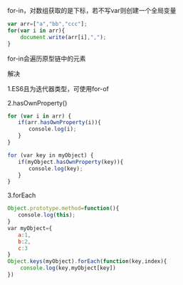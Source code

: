 for-in，对数组获取的是下标，若不写var则创建一个全局变量

```javascript
var arr=["a","bb","ccc"];
for(var i in arr){
	document.write(arr[i],",");
}
```



for-in会遍历原型链中的元素

解决

1.ES6且为迭代器类型，可使用for-of

2.hasOwnProperty()

```javascript
for (var i in arr) {
　　if(arr.hasOwnProperty(i)){
　　　　console.log(i);
　　}
}

for (var key in myObject) {
　　if(myObject.hasOwnProperty(key)){
　　　　console.log(key);
　　}
}
```

3.forEach

```javascript
Object.prototype.method=function(){
　　console.log(this);
}
var myObject={
　　a:1,
　　b:2,
　　c:3
}
Object.keys(myObject).forEach(function(key,index){
    console.log(key,myObject[key])
})
```

